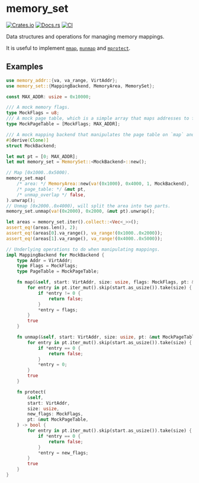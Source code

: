 # memory_set

[![Crates.io](https://img.shields.io/crates/v/memory_set)](https://crates.io/crates/memory_set)
[![Docs.rs](https://docs.rs/memory_set/badge.svg)](https://docs.rs/memory_set)
[![CI](https://github.com/arceos-org/axmm_crates/actions/workflows/ci.yml/badge.svg?branch=main)](https://github.com/arceos-org/axmm_crates/actions/workflows/ci.yml)

Data structures and operations for managing memory mappings.

It is useful to implement [`mmap`][1], [`munmap`][1] and [`mprotect`][2].

[1]: https://man7.org/linux/man-pages/man2/mmap.2.html
[2]: https://man7.org/linux/man-pages/man2/mprotect.2.html

## Examples

```rust
use memory_addr::{va, va_range, VirtAddr};
use memory_set::{MappingBackend, MemoryArea, MemorySet};

const MAX_ADDR: usize = 0x10000;

/// A mock memory flags.
type MockFlags = u8;
/// A mock page table, which is a simple array that maps addresses to flags.
type MockPageTable = [MockFlags; MAX_ADDR];

/// A mock mapping backend that manipulates the page table on `map` and `unmap`.
#[derive(Clone)]
struct MockBackend;

let mut pt = [0; MAX_ADDR];
let mut memory_set = MemorySet::<MockBackend>::new();

// Map [0x1000..0x5000).
memory_set.map(
    /* area: */ MemoryArea::new(va!(0x1000), 0x4000, 1, MockBackend),
    /* page_table: */ &mut pt,
    /* unmap_overlap */ false,
).unwrap();
// Unmap [0x2000..0x4000), will split the area into two parts.
memory_set.unmap(va!(0x2000), 0x2000, &mut pt).unwrap();

let areas = memory_set.iter().collect::<Vec<_>>();
assert_eq!(areas.len(), 2);
assert_eq!(areas[0].va_range(), va_range!(0x1000..0x2000));
assert_eq!(areas[1].va_range(), va_range!(0x4000..0x5000));

// Underlying operations to do when manipulating mappings.
impl MappingBackend for MockBackend {
    type Addr = VirtAddr;
    type Flags = MockFlags;
    type PageTable = MockPageTable;

    fn map(&self, start: VirtAddr, size: usize, flags: MockFlags, pt: &mut MockPageTable) -> bool {
        for entry in pt.iter_mut().skip(start.as_usize()).take(size) {
            if *entry != 0 {
                return false;
            }
            *entry = flags;
        }
        true
    }

    fn unmap(&self, start: VirtAddr, size: usize, pt: &mut MockPageTable) -> bool {
        for entry in pt.iter_mut().skip(start.as_usize()).take(size) {
            if *entry == 0 {
                return false;
            }
            *entry = 0;
        }
        true
    }

    fn protect(
        &self,
        start: VirtAddr,
        size: usize,
        new_flags: MockFlags,
        pt: &mut MockPageTable,
    ) -> bool {
        for entry in pt.iter_mut().skip(start.as_usize()).take(size) {
            if *entry == 0 {
                return false;
            }
            *entry = new_flags;
        }
        true
    }
}
```
